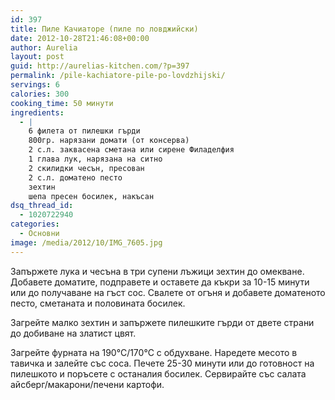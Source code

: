 ```yaml
---
id: 397
title: Пиле Качиаторе (пиле по ловджийски)
date: 2012-10-28T21:46:08+00:00
author: Aurelia
layout: post
guid: http://aurelias-kitchen.com/?p=397
permalink: /pile-kachiatore-pile-po-lovdzhijski/
servings: 6
calories: 300
cooking_time: 50 минути
ingredients:
  - |
    6 филета от пилешки гърди 
    800гр. нарязани домати (от консерва)
    2 с.л. заквасена сметана или сирене Филаделфия
    1 глава лук, нарязана на ситно
    2 скилидки чесън, пресован
    2 с.л. доматено песто
    зехтин
    шепа пресен босилек, накъсан
dsq_thread_id:
  - 1020722940
categories:
  - Основни
image: /media/2012/10/IMG_7605.jpg
---
```

Запържете лука и чесъна в три супени лъжици зехтин до омекване. Добавете доматите, подправете и оставете да къкри за 10-15 минути или до получаване на гъст сос. Свалете от огъня и добавете доматеното песто, сметаната и половината босилек.
  
Загрейте малко зехтин и запържете пилешките гърди от двете страни до добиване на златист цвят.
  
Загрейте фурната на 190°С/170°С с обдухване. Наредете месото в тавичка и залейте със соса. Печете 25-30 минути или до готовност на пилешкото и поръсете с останалия босилек. Сервирайте със салата айсберг/макарони/печени картофи.